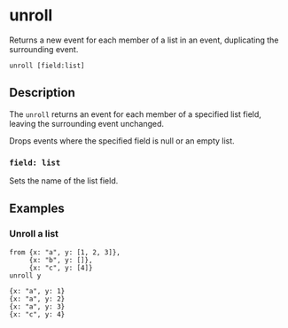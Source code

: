 # unroll

Returns a new event for each member of a list in an event, duplicating the
surrounding event.

```tql
unroll [field:list]
```

## Description

The `unroll` returns an event for each member of a specified list field,
leaving the surrounding event unchanged.

Drops events where the specified field is null or an empty list.

### `field: list`

Sets the name of the list field.

## Examples

### Unroll a list

```tql
from {x: "a", y: [1, 2, 3]},
     {x: "b", y: []},
     {x: "c", y: [4]}
unroll y
```

```tql
{x: "a", y: 1}
{x: "a", y: 2}
{x: "a", y: 3}
{x: "c", y: 4}
```
